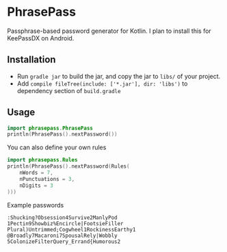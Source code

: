 # PhrasePass

Passphrase-based password generator for Kotlin. I plan to install this for KeePassDX on Android.

## Installation

- Run `gradle jar` to build the jar, and copy the jar to `libs/` of your project.
- Add `compile fileTree(include: ['*.jar'], dir: 'libs')` to dependency section of `build.gradle`

## Usage

```kotlin
import phrasepass.PhrasePass
println(PhrasePass().nextPassword())
```

You can also define your own rules

```kotlin
import phrasepass.Rules
println(PhrasePass().nextPassword(Rules(
    nWords = 7,
    nPunctuations = 3,
    nDigits = 3
)))
```

Example passwords

```commandline
:Shucking?Obsession4Survive2ManlyPod
1Pectin9Showbiz%Encircle|FootsieFiller
Plural)Untrimmed;Cogwheel1RockinessEarthy1
@Broadly7Macaroni7SpousalRely|Wobbly
5ColonizeFilterQuery_Errand{Humorous2
```
